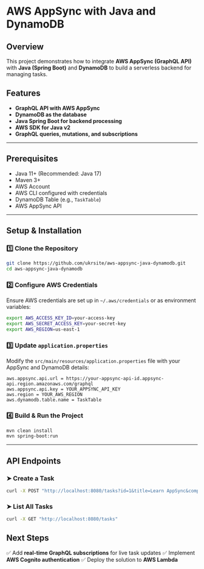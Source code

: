 # AWS AppSync with Java and DynamoDB

## Overview
This project demonstrates how to integrate **AWS AppSync (GraphQL API)** with **Java (Spring Boot)** and **DynamoDB** to build a serverless backend for managing tasks.

## Features
- **GraphQL API with AWS AppSync**
- **DynamoDB as the database**
- **Java Spring Boot for backend processing**
- **AWS SDK for Java v2**
- **GraphQL queries, mutations, and subscriptions**

---

## Prerequisites
- Java 11+ (Recommended: Java 17)
- Maven 3+
- AWS Account
- AWS CLI configured with credentials
- DynamoDB Table (e.g., `TaskTable`)
- AWS AppSync API

---

## Setup & Installation

### 1️⃣ Clone the Repository
```sh
git clone https://github.com/ukrsite/aws-appsync-java-dynamodb.git
cd aws-appsync-java-dynamodb
```

### 2️⃣ Configure AWS Credentials
Ensure AWS credentials are set up in `~/.aws/credentials` or as environment variables:
```sh
export AWS_ACCESS_KEY_ID=your-access-key
export AWS_SECRET_ACCESS_KEY=your-secret-key
export AWS_REGION=us-east-1
```

### 3️⃣ Update `application.properties`
Modify the `src/main/resources/application.properties` file with your AppSync and DynamoDB details:
```properties
aws.appsync.api.url = https://your-appsync-api-id.appsync-api.region.amazonaws.com/graphql
aws.appsync.api.key = YOUR_APPSYNC_API_KEY
aws.region = YOUR_AWS_REGION
aws.dynamodb.table.name = TaskTable
```

### 4️⃣ Build & Run the Project
```sh
mvn clean install
mvn spring-boot:run
```

---

## API Endpoints

### ➤ Create a Task
```sh
curl -X POST "http://localhost:8080/tasks?id=1&title=Learn AppSync&completed=false"
```

### ➤ List All Tasks
```sh
curl -X GET "http://localhost:8080/tasks"
```

## Next Steps
✅ Add **real-time GraphQL subscriptions** for live task updates
✅ Implement **AWS Cognito authentication**
✅ Deploy the solution to **AWS Lambda**



